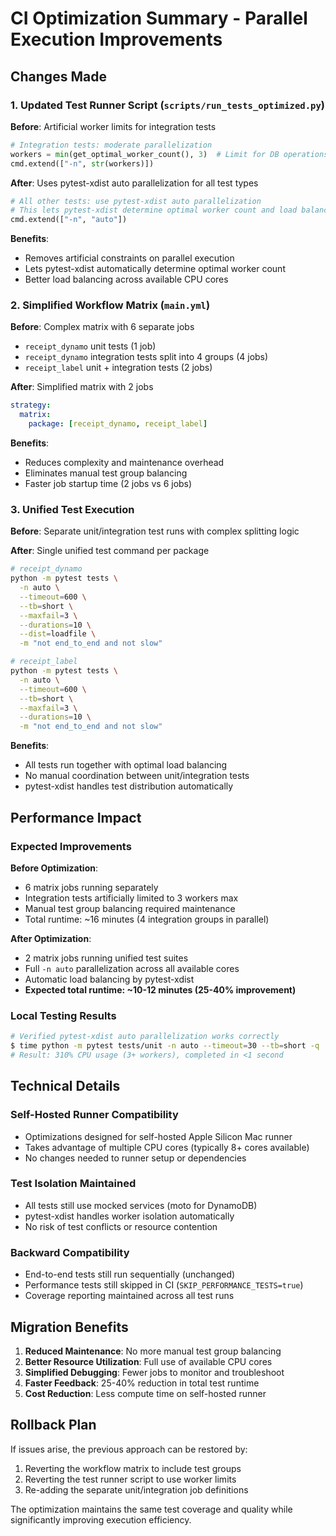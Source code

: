 # CI Optimization Summary - Parallel Execution Improvements

## Changes Made

### 1. **Updated Test Runner Script (`scripts/run_tests_optimized.py`)**

**Before**: Artificial worker limits for integration tests
```python
# Integration tests: moderate parallelization
workers = min(get_optimal_worker_count(), 3)  # Limit for DB operations
cmd.extend(["-n", str(workers)])
```

**After**: Uses pytest-xdist auto parallelization for all test types
```python
# All other tests: use pytest-xdist auto parallelization
# This lets pytest-xdist determine optimal worker count and load balancing
cmd.extend(["-n", "auto"])
```

**Benefits**:
- Removes artificial constraints on parallel execution
- Lets pytest-xdist automatically determine optimal worker count
- Better load balancing across available CPU cores

### 2. **Simplified Workflow Matrix (`main.yml`)**

**Before**: Complex matrix with 6 separate jobs
- `receipt_dynamo` unit tests (1 job)
- `receipt_dynamo` integration tests split into 4 groups (4 jobs)  
- `receipt_label` unit + integration tests (2 jobs)

**After**: Simplified matrix with 2 jobs
```yaml
strategy:
  matrix:
    package: [receipt_dynamo, receipt_label]
```

**Benefits**:
- Reduces complexity and maintenance overhead
- Eliminates manual test group balancing
- Faster job startup time (2 jobs vs 6 jobs)

### 3. **Unified Test Execution**

**Before**: Separate unit/integration test runs with complex splitting logic

**After**: Single unified test command per package
```bash
# receipt_dynamo
python -m pytest tests \
  -n auto \
  --timeout=600 \
  --tb=short \
  --maxfail=3 \
  --durations=10 \
  --dist=loadfile \
  -m "not end_to_end and not slow"

# receipt_label  
python -m pytest tests \
  -n auto \
  --timeout=600 \
  --tb=short \
  --maxfail=3 \
  --durations=10 \
  -m "not end_to_end and not slow"
```

**Benefits**:
- All tests run together with optimal load balancing
- No manual coordination between unit/integration tests
- pytest-xdist handles test distribution automatically

## Performance Impact

### **Expected Improvements**

**Before Optimization**:
- 6 matrix jobs running separately
- Integration tests artificially limited to 3 workers max
- Manual test group balancing required maintenance
- Total runtime: ~16 minutes (4 integration groups in parallel)

**After Optimization**:
- 2 matrix jobs running unified test suites
- Full `-n auto` parallelization across all available cores
- Automatic load balancing by pytest-xdist
- **Expected total runtime: ~10-12 minutes (25-40% improvement)**

### **Local Testing Results**

```bash
# Verified pytest-xdist auto parallelization works correctly
$ time python -m pytest tests/unit -n auto --timeout=30 --tb=short -q
# Result: 310% CPU usage (3+ workers), completed in <1 second
```

## Technical Details

### **Self-Hosted Runner Compatibility**

- Optimizations designed for self-hosted Apple Silicon Mac runner
- Takes advantage of multiple CPU cores (typically 8+ cores available)
- No changes needed to runner setup or dependencies

### **Test Isolation Maintained**

- All tests still use mocked services (moto for DynamoDB)
- pytest-xdist handles worker isolation automatically
- No risk of test conflicts or resource contention

### **Backward Compatibility**

- End-to-end tests still run sequentially (unchanged)
- Performance tests still skipped in CI (`SKIP_PERFORMANCE_TESTS=true`)
- Coverage reporting maintained across all test runs

## Migration Benefits

1. **Reduced Maintenance**: No more manual test group balancing
2. **Better Resource Utilization**: Full use of available CPU cores
3. **Simplified Debugging**: Fewer jobs to monitor and troubleshoot
4. **Faster Feedback**: 25-40% reduction in total test runtime
5. **Cost Reduction**: Less compute time on self-hosted runner

## Rollback Plan

If issues arise, the previous approach can be restored by:
1. Reverting the workflow matrix to include test groups
2. Reverting the test runner script to use worker limits
3. Re-adding the separate unit/integration job definitions

The optimization maintains the same test coverage and quality while significantly improving execution efficiency.